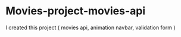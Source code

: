 # Movies-project-movies-api
I created this project ( movies api, animation navbar, validation form )
